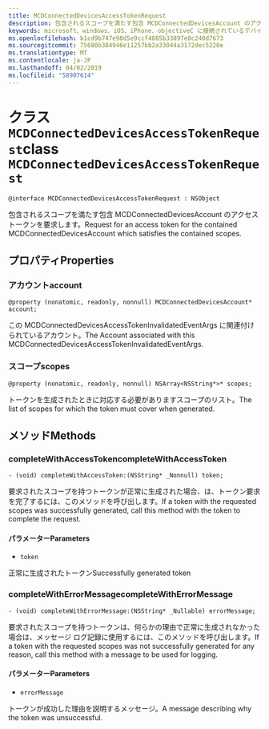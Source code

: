 ```yaml
---
title: MCDConnectedDevicesAccessTokenRequest
description: 包含されるスコープを満たす包含 MCDConnectedDevicesAccount のアクセス トークンを要求します。
keywords: microsoft、windows、iOS、iPhone、objectiveC に接続されているデバイス、プロジェクトのローマ
ms.openlocfilehash: b1cd9b747e98d5e9ccf4885b33897e8c240d7673
ms.sourcegitcommit: 75680b384946e11257bb2a33044a3172dec5220e
ms.translationtype: MT
ms.contentlocale: ja-JP
ms.lasthandoff: 04/02/2019
ms.locfileid: "58907614"
---
```

# <a name="class-mcdconnecteddevicesaccesstokenrequest"></a><span data-ttu-id="5e757-104">クラス `MCDConnectedDevicesAccessTokenRequest`</span><span class="sxs-lookup"><span data-stu-id="5e757-104">class `MCDConnectedDevicesAccessTokenRequest`</span></span> 

```
@interface MCDConnectedDevicesAccessTokenRequest : NSObject
```  
<span data-ttu-id="5e757-105">包含されるスコープを満たす包含 MCDConnectedDevicesAccount のアクセス トークンを要求します。</span><span class="sxs-lookup"><span data-stu-id="5e757-105">Request for an access token for the contained MCDConnectedDevicesAccount which satisfies the contained scopes.</span></span>

## <a name="properties"></a><span data-ttu-id="5e757-106">プロパティ</span><span class="sxs-lookup"><span data-stu-id="5e757-106">Properties</span></span>

### <a name="account"></a><span data-ttu-id="5e757-107">アカウント</span><span class="sxs-lookup"><span data-stu-id="5e757-107">account</span></span>
`@property (nonatomic, readonly, nonnull) MCDConnectedDevicesAccount* account;`

<span data-ttu-id="5e757-108">この MCDConnectedDevicesAccessTokenInvalidatedEventArgs に関連付けられているアカウント。</span><span class="sxs-lookup"><span data-stu-id="5e757-108">The Account associated with this MCDConnectedDevicesAccessTokenInvalidatedEventArgs.</span></span>

### <a name="scopes"></a><span data-ttu-id="5e757-109">スコープ</span><span class="sxs-lookup"><span data-stu-id="5e757-109">scopes</span></span>
`@property (nonatomic, readonly, nonnull) NSArray<NSString*>* scopes;`

<span data-ttu-id="5e757-110">トークンを生成されたときに対応する必要がありますスコープのリスト。</span><span class="sxs-lookup"><span data-stu-id="5e757-110">The list of scopes for which the token must cover when generated.</span></span>

## <a name="methods"></a><span data-ttu-id="5e757-111">メソッド</span><span class="sxs-lookup"><span data-stu-id="5e757-111">Methods</span></span>

### <a name="completewithaccesstoken"></a><span data-ttu-id="5e757-112">completeWithAccessToken</span><span class="sxs-lookup"><span data-stu-id="5e757-112">completeWithAccessToken</span></span>
`- (void) completeWithAccessToken:(NSString* _Nonnull) token;`

<span data-ttu-id="5e757-113">要求されたスコープを持つトークンが正常に生成された場合、は、トークン要求を完了するには、このメソッドを呼び出します。</span><span class="sxs-lookup"><span data-stu-id="5e757-113">If a token with the requested scopes was successfully generated, call this method with the token to complete the request.</span></span>

#### <a name="parameters"></a><span data-ttu-id="5e757-114">パラメーター</span><span class="sxs-lookup"><span data-stu-id="5e757-114">Parameters</span></span> 
* `token` 

<span data-ttu-id="5e757-115">正常に生成されたトークン</span><span class="sxs-lookup"><span data-stu-id="5e757-115">Successfully generated token</span></span>

### <a name="completewitherrormessage"></a><span data-ttu-id="5e757-116">completeWithErrorMessage</span><span class="sxs-lookup"><span data-stu-id="5e757-116">completeWithErrorMessage</span></span>
`- (void) completeWithErrorMessage:(NSString* _Nullable) errorMessage;`

<span data-ttu-id="5e757-117">要求されたスコープを持つトークンは、何らかの理由で正常に生成されなかった場合は、メッセージ ログ記録に使用するには、このメソッドを呼び出します。</span><span class="sxs-lookup"><span data-stu-id="5e757-117">If a token with the requested scopes was not successfully generated for any reason, call this method with a message to be used for logging.</span></span>

#### <a name="parameters"></a><span data-ttu-id="5e757-118">パラメーター</span><span class="sxs-lookup"><span data-stu-id="5e757-118">Parameters</span></span> 
* `errorMessage`

<span data-ttu-id="5e757-119">トークンが成功した理由を説明するメッセージ。</span><span class="sxs-lookup"><span data-stu-id="5e757-119">A message describing why the token was unsuccessful.</span></span>